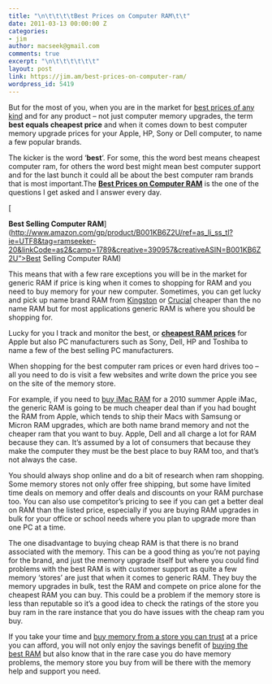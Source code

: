 ```yaml
---
title: "\n\t\t\t\tBest Prices on Computer RAM\t\t"
date: 2011-03-13 00:00:00 Z
categories:
- jim
author: macseek@gmail.com
comments: true
excerpt: "\n\t\t\t\t\t\t"
layout: post
link: https://jim.am/best-prices-on-computer-ram/
wordpress_id: 5419
---
```


But for the most of you, when you are in the market for [best prices of any kind](http://www.knockoutprices.com) and for any product – not just computer memory upgrades, the term **best equals cheapest price** and when it comes down to best computer memory upgrade prices for your Apple, HP, Sony or Dell computer, to name a few popular brands.




The kicker is the word ‘**best**‘. For some, this the word best means cheapest computer ram, for others the word best might mean best computer support and for the last bunch it could all be about the best computer ram brands that is most important.The **[Best Prices on Computer RAM](http://www.jim.am/)** is the one of the questions I get asked and I answer every day.




[




**Best Selling Computer RAM**](http://www.amazon.com/gp/product/B001KB6Z2U/ref=as_li_ss_tl?ie=UTF8&tag=ramseeker-20&linkCode=as2&camp=1789&creative=390957&creativeASIN=B001KB6Z2U”>Best Selling Computer RAM)




This means that with a few rare exceptions you will be in the market for generic RAM if price is king when it comes to shopping for RAM and you need to buy memory for your new computer. Sometimes, you can get lucky and pick up name brand RAM from [Kingston](http://www.amazon.com/gp/redirect.html?ie=UTF8&location=http%3A%2F%2Fwww.amazon.com%2Fs%3Fie%3DUTF8%26x%3D0%26ref_%3Dnb_sb_noss%26y%3D0%26field-keywords%3Dkingston%2520ram%26url%3Dsearch-alias%253Daps&tag=ramseeker-20&linkCode=ur2&camp=1789&creative=390957) or [Crucial](http://amzn.to/2oA2gjC) cheaper than the no name RAM but for most applications generic RAM is where you should be shopping for.




Lucky for you I track and monitor the best, or **[cheapest RAM prices](http://www.jim.am)** for Apple but also PC manufacturers such as Sony, Dell, HP and Toshiba to name a few of the best selling PC manufacturers.




When shopping for the best computer ram prices or even hard drives too – all you need to do is visit a few websites and write down the price you see on the site of the memory store.




For example, if you need to [buy iMac RAM](http://www.jim.am/imac) for a 2010 summer Apple iMac, the generic RAM is going to be much cheaper deal than if you had bought the RAM from Apple, which tends to ship their Macs with Samsung or Micron RAM upgrades, which are both name brand memory and not the cheaper ram that you want to buy. Apple, Dell and all charge a lot for RAM because they can. It’s assumed by a lot of consumers that because they make the computer they must be the best place to buy RAM too, and that’s not always the case.




You should always shop online and do a bit of research when ram shopping. Some memory stores not only offer free shipping, but some have limited time deals on memory and offer deals and discounts on your RAM purchase too. You can also use competitor’s pricing to see if you can get a better deal on RAM than the listed price, especially if you are buying RAM upgrades in bulk for your office or school needs where you plan to upgrade more than one PC at a time.




The one disadvantage to buying cheap RAM is that there is no brand associated with the memory. This can be a good thing as you’re not paying for the brand, and just the memory upgrade itself but where you could find problems with the best RAM is with customer support as quite a few memory ‘stores’ are just that when it comes to generic RAM. They buy the memory upgrades in bulk, test the RAM and compete on price alone for the cheapest RAM you can buy. This could be a problem if the memory store is less than reputable so it’s a good idea to check the ratings of the store you buy ram in the rare instance that you do have issues with the cheap ram you buy.




If you take your time and [buy memory from a store you can trust](http://www.jim.am/where-to-buy-computer-memory-upgrades/) at a price you can afford, you will not only enjoy the savings benefit of [buying the best RAM](http://www.jim.am/) but also know that in the rare case you do have memory problems, the memory store you buy from will be there with the memory help and support you need.


		

